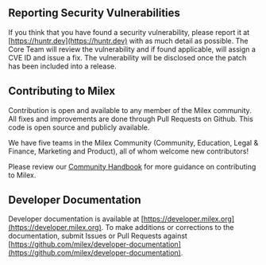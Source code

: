 ## Reporting Security Vulnerabilities

If you think that you have found a security vulnerability, please report it at [https://huntr.dev](https://huntr.dev) with as much detail as possible. The Core Team will review the vulnerability and if found applicable, will assign a CVE ID and issue a fix. The vulnerability will be disclosed once the patch has been included into a release. 

## Contributing to Milex

Contribution is open and available to any member of the Milex community. All fixes and improvements are done through Pull Requests on Github. This code is open source and publicly available. 

We have five teams in the Milex Community (Community, Education, Legal & Finance, Marketing and Product), all of whom welcome new contributors!

Please review our [Community Handbook](https://contribute.milex.org/contributing-to-milex) for more guidance on contributing to Milex.

## Developer Documentation

Developer documentation is available at [https://developer.milex.org](https://developer.milex.org).  To make additions or corrections to the documentation, submit Issues or Pull Requests against [https://github.com/milex/developer-documentation](https://github.com/milex/developer-documentation).


